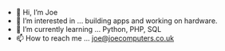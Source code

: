- 👋 Hi, I’m Joe
- 👀 I’m interested in ... building apps and working on hardware. 
- 🌱 I’m currently learning ... Python, PHP, SQL
- 📫 How to reach me ... joe@joecomputers.co.uk 

